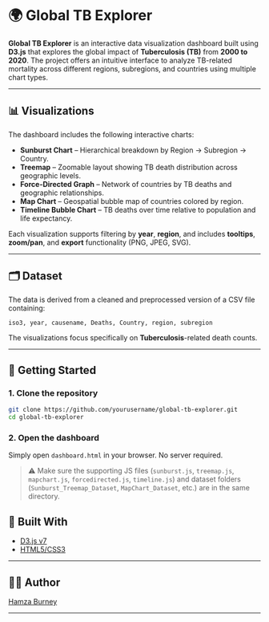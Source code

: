 # 🌍 Global TB Explorer

**Global TB Explorer** is an interactive data visualization dashboard built using **D3.js** that explores the global impact of **Tuberculosis (TB)** from **2000 to 2020**. The project offers an intuitive interface to analyze TB-related mortality across different regions, subregions, and countries using multiple chart types.

---

## 📊 Visualizations

The dashboard includes the following interactive charts:

- **Sunburst Chart** – Hierarchical breakdown by Region → Subregion → Country.
- **Treemap** – Zoomable layout showing TB death distribution across geographic levels.
- **Force-Directed Graph** – Network of countries by TB deaths and geographic relationships.
- **Map Chart** – Geospatial bubble map of countries colored by region.
- **Timeline Bubble Chart** – TB deaths over time relative to population and life expectancy.

Each visualization supports filtering by **year**, **region**, and includes **tooltips**, **zoom/pan**, and **export** functionality (PNG, JPEG, SVG).

---

## 🗂️ Dataset

The data is derived from a cleaned and preprocessed version of a CSV file containing:

```
iso3, year, causename, Deaths, Country, region, subregion
```

The visualizations focus specifically on **Tuberculosis**-related death counts.

---

## 🚀 Getting Started

### 1. Clone the repository

```bash
git clone https://github.com/yourusername/global-tb-explorer.git
cd global-tb-explorer
```

### 2. Open the dashboard

Simply open `dashboard.html` in your browser. No server required.

> ⚠️ Make sure the supporting JS files (`sunburst.js`, `treemap.js`, `mapchart.js`, `forcedirected.js`, `timeline.js`) and dataset folders (`Sunburst_Treemap_Dataset`, `MapChart_Dataset`, etc.) are in the same directory.

## 🧰 Built With

- [D3.js v7](https://d3js.org/)
- [HTML5/CSS3](https://developer.mozilla.org/en-US/docs/Web)

---

## 🧑‍💻 Author

[Hamza Burney](https://github.com/HamzaBurney)

---
